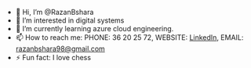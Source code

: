 - 👋 Hi, I’m @RazanBshara
- 👀 I’m interested in digital systems
- 🌱 I’m currently learning azure cloud engineering.
- 📫 How to reach me: PHONE: 36 20 25 72, WEBSITE: [LinkedIn](https://www.linkedin.com/in/razan-bshara-863925285/), EMAIL: razanbshara98@gmail.com
- ⚡ Fun fact: I love chess 

<!---
RazanBshara/RazanBshara is a ✨ special ✨ repository because its `README.md` (this file) appears on your GitHub profile.
You can click the Preview link to take a look at your changes.
--->
